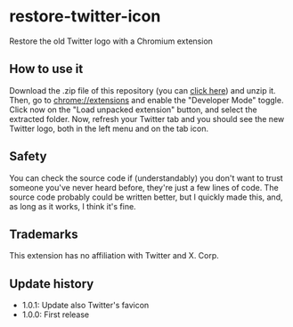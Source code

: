 # restore-twitter-icon
Restore the old Twitter logo with a Chromium extension

## How to use it
Download the .zip file of this repository (you can [click here](https://github.com/Dinoosauro/restore-twitter-icon/archive/refs/heads/main.zip)) and unzip it. Then, go to [chrome://extensions](chrome://extensions) and enable the "Developer Mode" toggle. Click now on the "Load unpacked extension" button, and select the extracted folder. Now, refresh your Twitter tab and you should see the new Twitter logo, both in the left menu and on the tab icon.
## Safety
You can check the source code if (understandably) you don't want to trust someone you've never heard before, they're just a few lines of code. The source code probably could be written better, but I quickly made this, and, as long as it works, I think it's fine.
## Trademarks
This extension has no affiliation with Twitter and X. Corp.
## Update history
- 1.0.1: Update also Twitter's favicon
- 1.0.0: First release